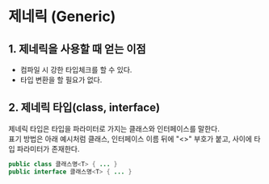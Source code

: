 # 제네릭 (Generic)

## 1. 제네릭을 사용할 때 얻는 이점

* 컴파일 시 강한 타입체크를 할 수 있다.
* 타입 변환을 할 필요가 없다.

## 2. 제네릭 타입(class<T>, interface<T>)
제네릭 타입은 타입을 파라미터로 가지는 클래스와 인터페이스를 말한다.  
표기 방법은 아래 예시처럼 클래스, 인터페이스 이름 뒤에 "<>" 부호가 붙고, 사이에 타입 파라미터가 존재한다.  
``` Java
public class 클래스명<T> { ... }
public interface 클래스명<T> { ... }
```
